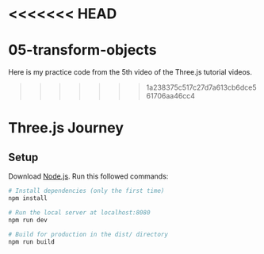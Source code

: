<<<<<<< HEAD
=======
# 05-transform-objects
Here is my practice code from the 5th video of the Three.js tutorial videos.

>>>>>>> 1a238375c517c27d7a613cb6dce561706aa46cc4
# Three.js Journey

## Setup
Download [Node.js](https://nodejs.org/en/download/).
Run this followed commands:

``` bash
# Install dependencies (only the first time)
npm install

# Run the local server at localhost:8080
npm run dev

# Build for production in the dist/ directory
npm run build
```
